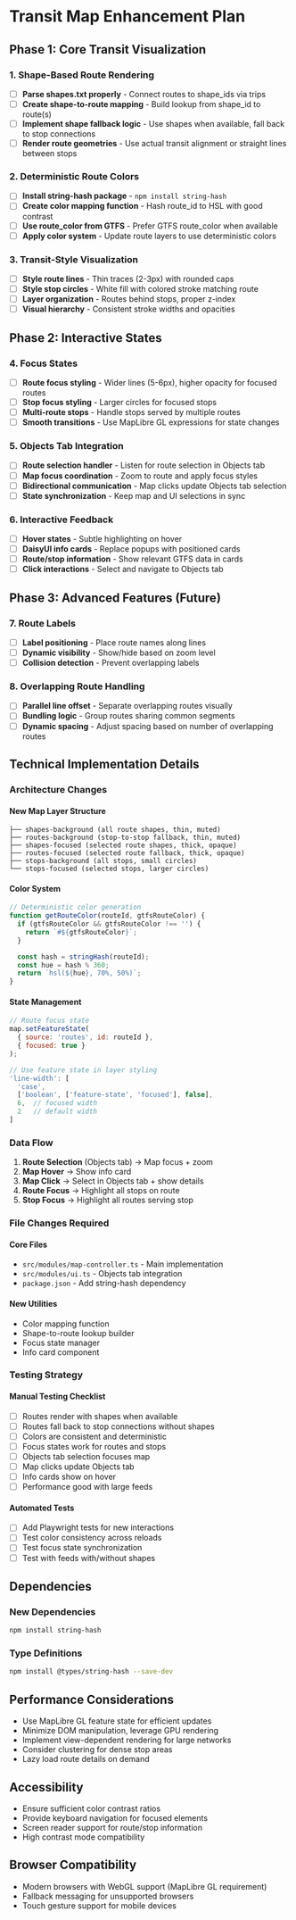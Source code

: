 # Transit Map Enhancement Plan

## Phase 1: Core Transit Visualization

### 1. Shape-Based Route Rendering
- [ ] **Parse shapes.txt properly** - Connect routes to shape_ids via trips
- [ ] **Create shape-to-route mapping** - Build lookup from shape_id to route(s)
- [ ] **Implement shape fallback logic** - Use shapes when available, fall back to stop connections
- [ ] **Render route geometries** - Use actual transit alignment or straight lines between stops

### 2. Deterministic Route Colors
- [ ] **Install string-hash package** - `npm install string-hash`
- [ ] **Create color mapping function** - Hash route_id to HSL with good contrast
- [ ] **Use route_color from GTFS** - Prefer GTFS route_color when available
- [ ] **Apply color system** - Update route layers to use deterministic colors

### 3. Transit-Style Visualization
- [ ] **Style route lines** - Thin traces (2-3px) with rounded caps
- [ ] **Style stop circles** - White fill with colored stroke matching route
- [ ] **Layer organization** - Routes behind stops, proper z-index
- [ ] **Visual hierarchy** - Consistent stroke widths and opacities

## Phase 2: Interactive States

### 4. Focus States
- [ ] **Route focus styling** - Wider lines (5-6px), higher opacity for focused routes
- [ ] **Stop focus styling** - Larger circles for focused stops
- [ ] **Multi-route stops** - Handle stops served by multiple routes
- [ ] **Smooth transitions** - Use MapLibre GL expressions for state changes

### 5. Objects Tab Integration
- [ ] **Route selection handler** - Listen for route selection in Objects tab
- [ ] **Map focus coordination** - Zoom to route and apply focus styles
- [ ] **Bidirectional communication** - Map clicks update Objects tab selection
- [ ] **State synchronization** - Keep map and UI selections in sync

### 6. Interactive Feedback
- [ ] **Hover states** - Subtle highlighting on hover
- [ ] **DaisyUI info cards** - Replace popups with positioned cards
- [ ] **Route/stop information** - Show relevant GTFS data in cards
- [ ] **Click interactions** - Select and navigate to Objects tab

## Phase 3: Advanced Features (Future)

### 7. Route Labels
- [ ] **Label positioning** - Place route names along lines
- [ ] **Dynamic visibility** - Show/hide based on zoom level
- [ ] **Collision detection** - Prevent overlapping labels

### 8. Overlapping Route Handling
- [ ] **Parallel line offset** - Separate overlapping routes visually
- [ ] **Bundling logic** - Group routes sharing common segments
- [ ] **Dynamic spacing** - Adjust spacing based on number of overlapping routes

## Technical Implementation Details

### Architecture Changes

#### New Map Layer Structure
```
├── shapes-background (all route shapes, thin, muted)
├── routes-background (stop-to-stop fallback, thin, muted)
├── shapes-focused (selected route shapes, thick, opaque)
├── routes-focused (selected route fallback, thick, opaque)
├── stops-background (all stops, small circles)
└── stops-focused (selected stops, larger circles)
```

#### Color System
```javascript
// Deterministic color generation
function getRouteColor(routeId, gtfsRouteColor) {
  if (gtfsRouteColor && gtfsRouteColor !== '') {
    return `#${gtfsRouteColor}`;
  }

  const hash = stringHash(routeId);
  const hue = hash % 360;
  return `hsl(${hue}, 70%, 50%)`;
}
```

#### State Management
```javascript
// Route focus state
map.setFeatureState(
  { source: 'routes', id: routeId },
  { focused: true }
);

// Use feature state in layer styling
'line-width': [
  'case',
  ['boolean', ['feature-state', 'focused'], false],
  6,  // focused width
  2   // default width
]
```

### Data Flow

1. **Route Selection** (Objects tab) → Map focus + zoom
2. **Map Hover** → Show info card
3. **Map Click** → Select in Objects tab + show details
4. **Route Focus** → Highlight all stops on route
5. **Stop Focus** → Highlight all routes serving stop

### File Changes Required

#### Core Files
- `src/modules/map-controller.ts` - Main implementation
- `src/modules/ui.ts` - Objects tab integration
- `package.json` - Add string-hash dependency

#### New Utilities
- Color mapping function
- Shape-to-route lookup builder
- Focus state manager
- Info card component

### Testing Strategy

#### Manual Testing Checklist
- [ ] Routes render with shapes when available
- [ ] Routes fall back to stop connections without shapes
- [ ] Colors are consistent and deterministic
- [ ] Focus states work for routes and stops
- [ ] Objects tab selection focuses map
- [ ] Map clicks update Objects tab
- [ ] Info cards show on hover
- [ ] Performance good with large feeds

#### Automated Tests
- [ ] Add Playwright tests for new interactions
- [ ] Test color consistency across reloads
- [ ] Test focus state synchronization
- [ ] Test with feeds with/without shapes

## Dependencies

### New Dependencies
```bash
npm install string-hash
```

### Type Definitions
```bash
npm install @types/string-hash --save-dev
```

## Performance Considerations

- Use MapLibre GL feature state for efficient updates
- Minimize DOM manipulation, leverage GPU rendering
- Implement view-dependent rendering for large networks
- Consider clustering for dense stop areas
- Lazy load route details on demand

## Accessibility

- Ensure sufficient color contrast ratios
- Provide keyboard navigation for focused elements
- Screen reader support for route/stop information
- High contrast mode compatibility

## Browser Compatibility

- Modern browsers with WebGL support (MapLibre GL requirement)
- Fallback messaging for unsupported browsers
- Touch gesture support for mobile devices